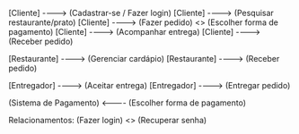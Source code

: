 [Cliente] ----> (Cadastrar-se / Fazer login)
[Cliente] ----> (Pesquisar restaurante/prato)
[Cliente] ----> (Fazer pedido) <<include>> (Escolher forma de pagamento)
[Cliente] ----> (Acompanhar entrega)
[Cliente] ----> (Receber pedido)

[Restaurante] ----> (Gerenciar cardápio)
[Restaurante] ----> (Receber pedido)

[Entregador] ----> (Aceitar entrega)
[Entregador] ----> (Entregar pedido)

(Sistema de Pagamento) <---- (Escolher forma de pagamento)

Relacionamentos:
(Fazer login) <<extend>> (Recuperar senha)
